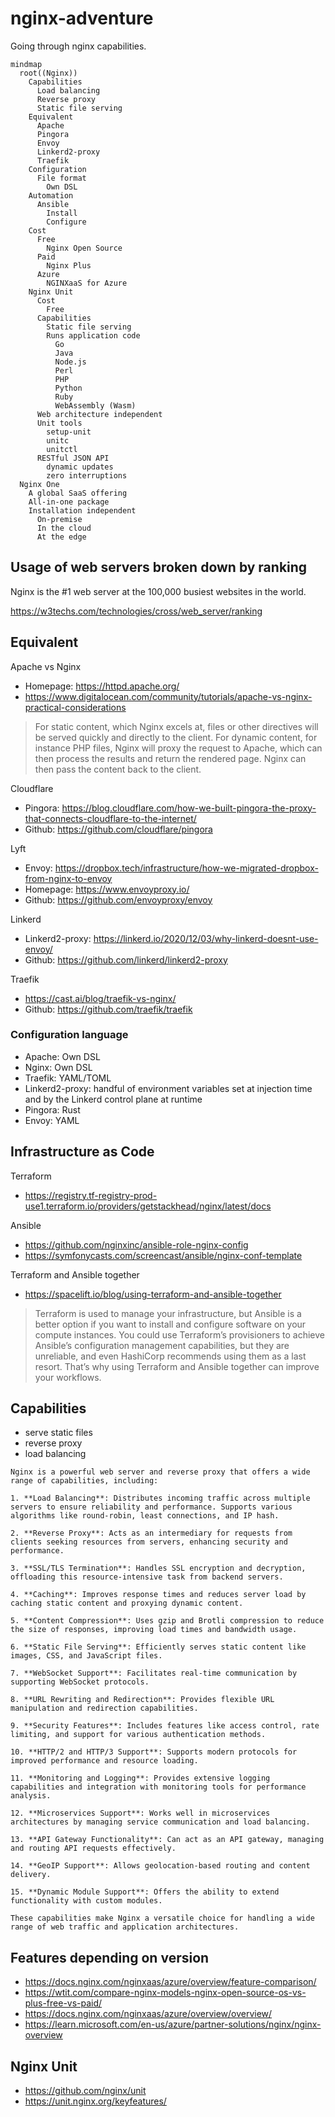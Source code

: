 # nginx-adventure

Going through nginx capabilities.

```mermaid
mindmap
  root((Nginx))
    Capabilities
      Load balancing
      Reverse proxy
      Static file serving
    Equivalent
      Apache
      Pingora
      Envoy
      Linkerd2-proxy
      Traefik
    Configuration
      File format
        Own DSL
    Automation
      Ansible
        Install
        Configure
    Cost
      Free
        Nginx Open Source
      Paid
        Nginx Plus
      Azure
        NGINXaaS for Azure
    Nginx Unit
      Cost
        Free
      Capabilities
        Static file serving
        Runs application code
          Go
          Java
          Node.js
          Perl
          PHP
          Python
          Ruby
          WebAssembly (Wasm)
      Web architecture independent
      Unit tools
        setup-unit
        unitc
        unitctl
      RESTful JSON API
        dynamic updates
        zero interruptions
  Nginx One
    A global SaaS offering
    All-in-one package
    Installation independent
      On-premise
      In the cloud
      At the edge
```

## Usage of web servers broken down by ranking

Nginx is the #1 web server at the 100,000 busiest websites in the world.

https://w3techs.com/technologies/cross/web_server/ranking

## Equivalent

Apache vs Nginx
- Homepage: https://httpd.apache.org/
- https://www.digitalocean.com/community/tutorials/apache-vs-nginx-practical-considerations
> For static content, which Nginx excels at, files or other directives will be served quickly and directly to the client. For dynamic content, for instance PHP files, Nginx will proxy the request to Apache, which can then process the results and return the rendered page. Nginx can then pass the content back to the client.

Cloudflare
- Pingora: https://blog.cloudflare.com/how-we-built-pingora-the-proxy-that-connects-cloudflare-to-the-internet/
- Github: https://github.com/cloudflare/pingora

Lyft
- Envoy: https://dropbox.tech/infrastructure/how-we-migrated-dropbox-from-nginx-to-envoy
- Homepage: https://www.envoyproxy.io/
- Github: https://github.com/envoyproxy/envoy

Linkerd
- Linkerd2-proxy: https://linkerd.io/2020/12/03/why-linkerd-doesnt-use-envoy/
- Github: https://github.com/linkerd/linkerd2-proxy

Traefik
- https://cast.ai/blog/traefik-vs-nginx/
- Github: https://github.com/traefik/traefik

### Configuration language
- Apache: Own DSL
- Nginx: Own DSL
- Traefik: YAML/TOML
- Linkerd2-proxy: handful of environment variables set at injection time and by the Linkerd control plane at runtime
- Pingora: Rust
- Envoy: YAML

## Infrastructure as Code

Terraform
- https://registry.tf-registry-prod-use1.terraform.io/providers/getstackhead/nginx/latest/docs

Ansible
- https://github.com/nginxinc/ansible-role-nginx-config
- https://symfonycasts.com/screencast/ansible/nginx-conf-template

Terraform and Ansible together
- https://spacelift.io/blog/using-terraform-and-ansible-together
> Terraform is used to manage your infrastructure, but Ansible is a better option if you want to install and configure software on your compute instances. You could use Terraform’s provisioners to achieve Ansible’s configuration management capabilities, but they are unreliable, and even HashiCorp recommends using them as a last resort. That’s why using Terraform and Ansible together can improve your workflows.

## Capabilities

- serve static files
- reverse proxy
- load balancing

```
Nginx is a powerful web server and reverse proxy that offers a wide range of capabilities, including:

1. **Load Balancing**: Distributes incoming traffic across multiple servers to ensure reliability and performance. Supports various algorithms like round-robin, least connections, and IP hash.

2. **Reverse Proxy**: Acts as an intermediary for requests from clients seeking resources from servers, enhancing security and performance.

3. **SSL/TLS Termination**: Handles SSL encryption and decryption, offloading this resource-intensive task from backend servers.

4. **Caching**: Improves response times and reduces server load by caching static content and proxying dynamic content.

5. **Content Compression**: Uses gzip and Brotli compression to reduce the size of responses, improving load times and bandwidth usage.

6. **Static File Serving**: Efficiently serves static content like images, CSS, and JavaScript files.

7. **WebSocket Support**: Facilitates real-time communication by supporting WebSocket protocols.

8. **URL Rewriting and Redirection**: Provides flexible URL manipulation and redirection capabilities.

9. **Security Features**: Includes features like access control, rate limiting, and support for various authentication methods.

10. **HTTP/2 and HTTP/3 Support**: Supports modern protocols for improved performance and resource loading.

11. **Monitoring and Logging**: Provides extensive logging capabilities and integration with monitoring tools for performance analysis.

12. **Microservices Support**: Works well in microservices architectures by managing service communication and load balancing.

13. **API Gateway Functionality**: Can act as an API gateway, managing and routing API requests effectively.

14. **GeoIP Support**: Allows geolocation-based routing and content delivery.

15. **Dynamic Module Support**: Offers the ability to extend functionality with custom modules.

These capabilities make Nginx a versatile choice for handling a wide range of web traffic and application architectures.
```

## Features depending on version

- https://docs.nginx.com/nginxaas/azure/overview/feature-comparison/
- https://wtit.com/compare-nginx-models-nginx-open-source-os-vs-plus-free-vs-paid/
- https://docs.nginx.com/nginxaas/azure/overview/overview/
- https://learn.microsoft.com/en-us/azure/partner-solutions/nginx/nginx-overview

## Nginx Unit

- https://github.com/nginx/unit
- https://unit.nginx.org/keyfeatures/
